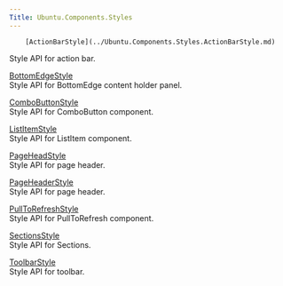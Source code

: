 ```yaml
---
Title: Ubuntu.Components.Styles
---
```

        [ActionBarStyle](../Ubuntu.Components.Styles.ActionBarStyle.md)  
Style API for action bar.

[BottomEdgeStyle](../Ubuntu.Components.Styles.BottomEdgeStyle.md)  
Style API for BottomEdge content holder panel.

[ComboButtonStyle](../Ubuntu.Components.Styles.ComboButtonStyle.md)  
Style API for ComboButton component.

[ListItemStyle](../Ubuntu.Components.Styles.ListItemStyle.md)  
Style API for ListItem component.

[PageHeadStyle](../Ubuntu.Components.Styles.PageHeadStyle.md)  
Style API for page header.

[PageHeaderStyle](../Ubuntu.Components.Styles.PageHeaderStyle.md)  
Style API for page header.

[PullToRefreshStyle](../Ubuntu.Components.Styles.PullToRefreshStyle.md)  
Style API for PullToRefresh component.

[SectionsStyle](../Ubuntu.Components.Styles.SectionsStyle.md)  
Style API for Sections.

[ToolbarStyle](../Ubuntu.Components.Styles.ToolbarStyle.md)  
Style API for toolbar.

